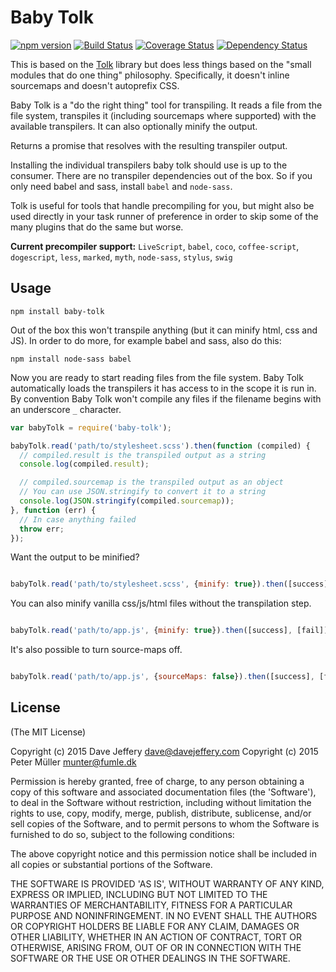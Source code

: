 Baby Tolk
====

[![npm version](https://badge.fury.io/js/baby-tolk.svg)](https://badge.fury.io/js/baby-tolk)
[![Build Status](https://travis-ci.org/davej/baby-tolk.svg?branch=master)](https://travis-ci.org/davej/baby-tolk)
[![Coverage Status](https://img.shields.io/coveralls/davej/baby-tolk.svg)](https://coveralls.io/r/davej/baby-tolk?branch=master)
[![Dependency Status](https://david-dm.org/davej/baby-tolk.svg)](https://david-dm.org/davej/baby-tolk)

This is based on the [Tolk](https://github.com/Munter/tolk) library but does less things based on the "small modules that do one thing" philosophy. Specifically, it doesn't inline sourcemaps and doesn't autoprefix CSS.

Baby Tolk is a "do the right thing" tool for transpiling. It reads a file from the file system, transpiles it (including sourcemaps where supported) with the available transpilers. It can also optionally minify the output.

Returns a promise that resolves with the resulting transpiler output.

Installing the individual transpilers baby tolk should use is up to the consumer. There are no transpiler dependencies out of the box. So if you only need babel and sass, install `babel` and `node-sass`.

Tolk is useful for tools that handle precompiling for you, but might also be used directly in your task runner of preference in order to skip some of the many plugins that do the same but worse.

**Current precompiler support:** `LiveScript`, `babel`, `coco`, `coffee-script`, `dogescript`, `less`, `marked`, `myth`, `node-sass`, `stylus`, `swig`


Usage
-----

```
npm install baby-tolk
```

Out of the box this won't transpile anything (but it can minify html, css and JS). In order to do more, for example babel and sass, also do this:

```
npm install node-sass babel
```

Now you are ready to start reading files from the file system. Baby Tolk automatically loads the transpilers it has access to in the scope it is run in. By convention Baby Tolk won't compile any files if the filename begins with an underscore `_` character.

```javascript
var babyTolk = require('baby-tolk');

babyTolk.read('path/to/stylesheet.scss').then(function (compiled) {
  // compiled.result is the transpiled output as a string
  console.log(compiled.result);

  // compiled.sourcemap is the transpiled output as an object
  // You can use JSON.stringify to convert it to a string
  console.log(JSON.stringify(compiled.sourcemap));
}, function (err) {
  // In case anything failed
  throw err;
});
```

Want the output to be minified?

```javascript

babyTolk.read('path/to/stylesheet.scss', {minify: true}).then([success], [fail]);

```

You can also minify vanilla css/js/html files without the transpilation step.

```javascript

babyTolk.read('path/to/app.js', {minify: true}).then([success], [fail]);

```

It's also possible to turn source-maps off.

```javascript

babyTolk.read('path/to/app.js', {sourceMaps: false}).then([success], [fail]);

```

License
-------
(The MIT License)

Copyright (c) 2015 Dave Jeffery <dave@davejeffery.com>
Copyright (c) 2015 Peter Müller <munter@fumle.dk>

Permission is hereby granted, free of charge, to any person obtaining a copy of this software and associated documentation files (the 'Software'), to deal in the Software without restriction, including without limitation the rights to use, copy, modify, merge, publish, distribute, sublicense, and/or sell copies of the Software, and to permit persons to whom the Software is furnished to do so, subject to the following conditions:

The above copyright notice and this permission notice shall be included in all copies or substantial portions of the Software.

THE SOFTWARE IS PROVIDED 'AS IS', WITHOUT WARRANTY OF ANY KIND, EXPRESS OR IMPLIED, INCLUDING BUT NOT LIMITED TO THE WARRANTIES OF MERCHANTABILITY, FITNESS FOR A PARTICULAR PURPOSE AND NONINFRINGEMENT. IN NO EVENT SHALL THE AUTHORS OR COPYRIGHT HOLDERS BE LIABLE FOR ANY CLAIM, DAMAGES OR OTHER LIABILITY, WHETHER IN AN ACTION OF CONTRACT, TORT OR OTHERWISE, ARISING FROM, OUT OF OR IN CONNECTION WITH THE SOFTWARE OR THE USE OR OTHER DEALINGS IN THE SOFTWARE.
